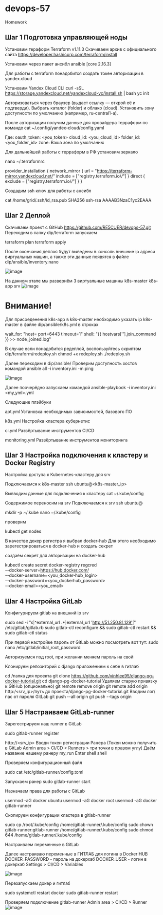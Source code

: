 # devops-57
Homework

## Шаг 1 Подготовка управляющей ноды

Установим тераформ
Terraform v1.11.3
Скачиваем архив с официального сайта
https://developer.hashicorp.com/terraform/install

Установим через пакет ансибл
ansible [core 2.16.3]

Для работы с terraform понадобится создать токен авторизации в yandex.cloud

Установим Yandex Cloud CLI
curl -sSL https://storage.yandexcloud.net/yandexcloud-yc/install.sh | bash
yc init

Авторизоваться через браузер (выдаст ссылку — открой её и подтверди).
Выбрать каталог (folder) и облако (cloud).
Установить зону доступности по умолчанию (например, ru-central1-a).

После авторизации получим данные для провайдера терраформ по команде
cat ~/.config/yandex-cloud/config.yaml

Где:
oauth_token: <you_token>
cloud_id: <you_cloud_id>
folder_id: <you_folder_id>
zone: Ваша зона по умолчанию

Для дальнейшей работы с терраформ в РФ установим зеркало

nano ~/.terraformrc

provider_installation {
  network_mirror {
    url     = "https://terraform-mirror.yandexcloud.net/"
    include = ["registry.terraform.io/*/*"]
  }
  direct {
    exclude = ["registry.terraform.io/*/*"]
  }
}

Создадим ssh ключ для работы с ансибл

cat /home/grid/.ssh/id_rsa.pub
SHA256
ssh-rsa AAAAB3NzaC1yc2EAAA

## Шаг 2 Деплой

Скачиваем проект с GitHub https://github.com/RE5CUER/devops-57.git
Переходим в папку dip/terraform
запускаем
 
terraform plan
terraform apply

После окончания деплоя будут выведены в консоль внешние ip адреса виртуальных машин, а также эти данные появятся в файле dip/ansible/inventory.nano

![image](https://github.com/user-attachments/assets/52be9126-614b-4c15-8a48-401cd06f0a21)

На данном этапе мы развернём 3 виртуальные машины
k8s-master
k8s-app
srv
![image](https://github.com/user-attachments/assets/8c233d30-ee79-427b-97c4-4e88314703e2)

# Внимание!
Для присоеденения k8s-app в k8s-master необходимо указать ip k8s-master в файле dip/ansible/k8s.yml в строках

wait_for: "host=<k8s-master ip> port=6443 timeout=1"
shell: "{{ hostvars['<k8s-master ip>'].join_command }} >> node_joined.log"

В случае если понадобится редеплой, воспользуйтесь скриптом
dip/terraform/redeploy.sh
chmod +x redeploy.sh
./redeploy.sh

Далее переходим в dip/ansible/
Проверим доступность хостов командой
ansible all -i inventory.ini -m ping

![image](https://github.com/user-attachments/assets/4127c234-aa6f-4680-98e9-d8530ee142cd)

Далее поочерёдно запускаем командой
ansible-playbook -i inventory.ini <my_yml>.yml

Следующие плэйбуки

apt.yml
Установка необходимых зависимостей, базового ПО

k8s.yml
Настройка кластера кубернетис

ci.yml
Развёртывание инструментов CI/CD

monitoring.yml
Развёртывание инструментов мониторинга

## Шаг 3 Настройка подключения к кластеру и Docker Registry

Настройка доступа к Kubernetes-кластеру для srv

Подключаемся к k8s-master
ssh ubuntu@<k8s-master_ip>

Вывводим данные для подключения к кластеру
cat ~/.kube/config

Содержимое переносим на srv
Подключаемся к srv
ssh ubuntu@<srv>

mkdir -p ~/.kube
nano ~/.kube/config

проверим

kubectl get nodes

В качестве докер регистра я выбрал docker-hub
Для этого необходимо зарегестрироваться в docker-hub и создать секрет

создаём секрет для авторизации на docker-hub

kubectl create secret docker-registry regcred \
  --docker-server=https://hub.docker.com/ \
  --docker-username=<you_docker-hub_login> \
  --docker-password=<you_dockerhub_password> \
  --docker-email=<you_email>

## Шаг 4 Настройка GitLab

Конфигурируем gitlab на внешний ip srv

sudo sed -i "s|^external_url .*|external_url 'http://51.250.81.129'|" /etc/gitlab/gitlab.rb
sudo gitlab-ctl reconfigure && sudo gitlab-ctl restart && sudo gitlab-ctl status

При первой настройке пароль от GitLab можно посмотреть вот тут:
sudo nano /etc/gitlab/initial_root_password

Авторизуемся под root, при желании меняем пароль на свой

Клонируем репозиторий с django приложением к себе в гитлаб

cd /папка для проекта
git clone https://github.com/vinhlee95/django-pg-docker-tutorial.git
cd django-pg-docker-tutorial
Удаляем старую привязку к GitHub (опционально)
git remote remove origin
git remote add origin http:/<srv_ip>/путь до проекта/django-pg-docker-tutorial.git
Вводим лог/пас от пароля GitLab
git push --all origin
git push --tags origin

## Шаг 5 Настраиваем GitLab-runner

Зарегестрируем наш runner в GitLab

sudo gitlab-runner register

http://<srv_ip>
Вводи токен регистрации Ранера 
(Токен можно получить в GitLab Admin area > CI/CD > Runners > три точки в правом углу)
Даём название нашему ранеру my_run
Enter
shell
shell

Проверяем конфигурационный файл

sudo cat /etc/gitlab-runner/config.toml

Запускаем ранер
sudo gitlab-runner start

Назначаем права для работы c GitLab

usermod -aG docker ubuntu
usermod -aG docker root
usermod -aG docker gitlab-runner

Скопируем конфигурации кластера в gitlab-runner

sudo cp /root/.kube/config /home/gitlab-runner/.kube/config
sudo chown gitlab-runner:gitlab-runner /home/gitlab-runner/.kube/config
sudo chmod 644 /home/gitlab-runner/.kube/config

Настраиваем переменные в GitLab

Далее настраиваю переменные в ГИТЛАБ для логина в Docker HUB 
DOCKER_PASSWORD - пароль на докерхаб
DOCKER_USER - логин в докерхаб
Settings > CI/CD > Variables

![image](https://github.com/user-attachments/assets/0ac36564-ddcf-4fce-b01e-c3ea4a147e0c)


Перезапускаем докер и гитлаб

sudo systemctl restart docker
sudo gitlab-runner restart

Проверяем подключение gitlab-runner
Admin area > CI/CD > Runner
![image](https://github.com/user-attachments/assets/9a341d89-b126-4e30-9644-f38b94bc4d22)







  



